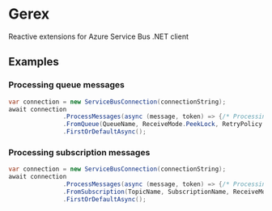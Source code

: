 # Gerex
Reactive extensions for Azure Service Bus .NET client
## Examples
### Processing queue messages
 ```csharp
var connection = new ServiceBusConnection(connectionString);
await connection
                .ProcessMessages(async (message, token) => {/* Processing logics goes here... */})
                .FromQueue(QueueName, ReceiveMode.PeekLock, RetryPolicy.Default)
                .FirstOrDefaultAsync();
 ```               
### Processing subscription messages
 ```csharp
var connection = new ServiceBusConnection(connectionString);
await connection
                .ProcessMessages(async (message, token) => {/* Processing logics goes here... */})
                .FromSubscription(TopicName, SubscriptionName, ReceiveMode.PeekLock)
                .FirstOrDefaultAsync();
